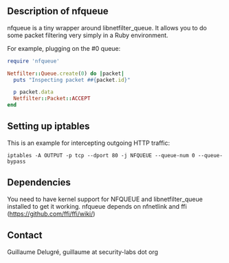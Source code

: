 Description of nfqueue
----------------------

nfqueue is a tiny wrapper around libnetfilter\_queue. It allows you to do some packet filtering very simply in a Ruby environment.

For example, plugging on the #0 queue:

```ruby
require 'nfqueue'

Netfilter::Queue.create(0) do |packet|
  puts "Inspecting packet ##{packet.id}"

  p packet.data
  Netfilter::Packet::ACCEPT
end
```

Setting up iptables
-------------------

This is an example for intercepting outgoing HTTP traffic:

```
iptables -A OUTPUT -p tcp --dport 80 -j NFQUEUE --queue-num 0 --queue-bypass
```

Dependencies
------------

You need to have kernel support for NFQUEUE and libnetfilter\_queue installed to get it working.
nfqueue depends on nfnetlink and ffi (https://github.com/ffi/ffi/wiki/)


Contact
-------

Guillaume Delugré, guillaume at security-labs dot org
